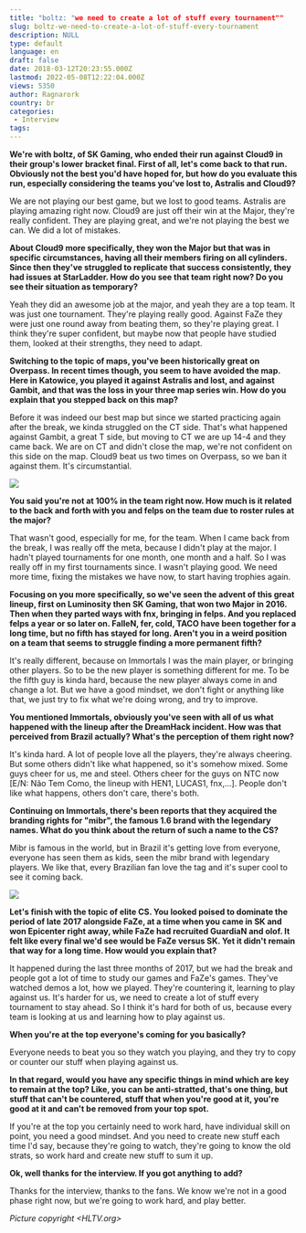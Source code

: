 ```yaml
---
title: "boltz: "we need to create a lot of stuff every tournament""
slug: boltz-we-need-to-create-a-lot-of-stuff-every-tournament
description: NULL
type: default
language: en
draft: false
date: 2018-03-12T20:23:55.000Z
lastmod: 2022-05-08T12:22:04.000Z
views: 5350
author: Ragnarork
country: br
categories:
 - Interview
tags:
---
```

**We're with boltz, of SK Gaming, who ended their run against Cloud9 in their group's lower bracket final. First of all, let's come back to that run. Obviously not the best you'd have hoped for, but how do you evaluate this run, especially considering the teams you've lost to, Astralis and Cloud9?**

We are not playing our best game, but we lost to good teams. Astralis are playing amazing right now. Cloud9 are just off their win at the Major, they're really confident. They are playing great, and we're not playing the best we can. We did a lot of mistakes.

**About Cloud9 more specifically, they won the Major but that was in specific circumstances, having all their members firing on all cylinders. Since then they've struggled to replicate that success consistently, they had issues at StarLadder. How do you see that team right now? Do you see their situation as temporary?**

Yeah they did an awesome job at the major, and yeah they are a top team. It was just one tournament. They're playing really good. Against FaZe they were just one round away from beating them, so they're playing great. I think they're super confident, but maybe now that people have studied them, looked at their strengths, they need to adapt.

**Switching to the topic of maps, you've been historically great on Overpass. In recent times though, you seem to have avoided the map. Here in Katowice, you played it against Astralis and lost, and against Gambit, and that was the loss in your three map series win. How do you explain that you stepped back on this map?**

Before it was indeed our best map but since we started practicing again after the break, we kinda struggled on the CT side. That's what happened against Gambit, a great T side, but moving to CT we are up 14-4 and they came back. We are on CT and didn't close the map, we're not confident on this side on the map. Cloud9 beat us two times on Overpass, so we ban it against them. It's circumstantial. 

![](https://flickshot-ue.s3.eu-west-2.amazonaws.com/flickshot/article/5a9c52ea23484/images/NNC7A6uD1f0EhdVrimrNlzRus5lmBOnhPFrxu6Jj.jpeg)

**You said you're not at 100% in the team right now. How much is it related to the back and forth with you and felps on the team due to roster rules at the major?**

That wasn't good, especially for me, for the team. When I came back from the break, I was really off the meta, because I didn't play at the major. I hadn't played tournaments for one month, one month and a half. So I was really off in my first tournaments since. I wasn't playing good. We need more time, fixing the mistakes we have now, to start having trophies again.

**Focusing on you more specifically, so we've seen the advent of this great lineup, first on Luminosity then SK Gaming, that won two Major in 2016\. Then when they parted ways with fnx, bringing in felps. And you replaced felps a year or so later on. FalleN, fer, cold, TACO have been together for a long time, but no fifth has stayed for long. Aren't you in a weird position on a team that seems to struggle finding a more permanent fifth?**

It's really different, because on Immortals I was the main player, or bringing other players. So to be the new player is something different for me. To be the fifth guy is kinda hard, because the new player always come in and change a lot. But we have a good mindset, we don't fight or anything like that, we just try to fix what we're doing wrong, and try to improve.

**You mentioned Immortals, obviously you've seen with all of us what happened with the lineup after the DreamHack incident. How was that perceived from Brazil actually? What's the perception of them right now?**

It's kinda hard. A lot of people love all the players, they're always cheering. But some others didn't like what happened, so it's somehow mixed. Some guys cheer for us, me and steel. Others cheer for the guys on NTC now \[E/N: Não Tem Como, the lineup with HEN1, LUCAS1, fnx,...\]. People don't like what happens, others don't care, there's both.

**Continuing on Immortals, there's been reports that they acquired the branding rights for "mibr", the famous 1.6 brand with the legendary names. What do you think about the return of such a name to the CS?**

Mibr is famous in the world, but in Brazil it's getting love from everyone, everyone has seen them as kids, seen the mibr brand with legendary players. We like that, every Brazilian fan love the tag and it's super cool to see it coming back.

![](https://flickshot-ue.s3.eu-west-2.amazonaws.com/flickshot/article/5a9c52ea23484/images/OoGr2rWv5hBvz8X0008u4EmvsgQoU65YGxaqE21k.jpeg)

**Let's finish with the topic of elite CS. You looked poised to dominate the period of late 2017 alongside FaZe, at a time when you came in SK and won Epicenter right away, while FaZe had recruited GuardiaN and olof. It felt like every final we'd see would be FaZe versus SK. Yet it didn't remain that way for a long time. How would you explain that?**

It happened during the last three months of 2017, but we had the break and people got a lot of time to study our games and FaZe's games. They've watched demos a lot, how we played. They're countering it, learning to play against us. It's harder for us, we need to create a lot of stuff every tournament to stay ahead. So I think it's hard for both of us, because every team is looking at us and learning how to play against us.

**When you're at the top everyone's coming for you basically?**

Everyone needs to beat you so they watch you playing, and they try to copy or counter our stuff when playing against us.

**In that regard, would you have any specific things in mind which are key to remain at the top? Like, you can be anti-stratted, that's one thing, but stuff that can't be countered, stuff that when you're good at it, you're good at it and can't be removed from your top spot.**

If you're at the top you certainly need to work hard, have individual skill on point, you need a good mindset. And you need to create new stuff each time I'd say, because they're going to watch, they're going to know the old strats, so work hard and create new stuff to sum it up.

**Ok, well thanks for the interview. If you got anything to add?**

Thanks for the interview, thanks to the fans. We know we're not in a good phase right now, but we're going to work hard, and play better.

_Picture copyright <HLTV.org>_

